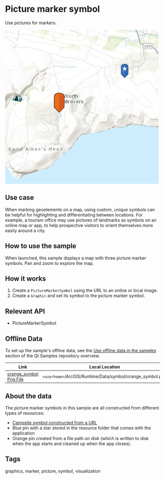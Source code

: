 # Picture marker symbol

Use pictures for markers.

![](screenshot.png)

## Use case

When marking geoelements on a map, using custom, unique symbols can be helpful for highlighting and differentiating between locations. For example, a tourism office may use pictures of landmarks as symbols on an online map or app, to help prospective visitors to orient themselves more easily around a city.

## How to use the sample

When launched, this sample displays a map with three picture marker symbols. Pan and zoom to explore the map.

## How it works

1. Create a `PictureMarkerSymbol` using the URL to an online or local image.
2. Create a `Graphic` and set its symbol to the picture marker symbol.

## Relevant API

* PictureMarkerSymbol

## Offline Data
To set up the sample's offline data, see the [Use offline data in the samples](https://github.com/Esri/arcgis-runtime-samples-qt#use-offline-data-in-the-samples) section of the Qt Samples repository overview.

Link | Local Location
---------|-------|
|[orange_symbol Png File](https://www.arcgis.com/home/item.html?id=1c95ea3b6e4843cdbd6ae354efb97f0c)| `<userhome>`/ArcGIS/Runtime/Data/symbol/orange_symbol.png |

## About the data

The picture marker symbols in this sample are all constructed from different types of resources:
 - [Campsite symbol constructed from a URL](http://sampleserver6.arcgisonline.com/arcgis/rest/services/Recreation/FeatureServer/0/images/e82f744ebb069bb35b234b3fea46deae)
 - Blue pin with a star stored in the resource folder that comes with the application
 - Orange pin created from a file path on disk (which is written to disk when the app starts and cleaned up when the app closes).

## Tags

graphics, marker, picture, symbol, visualization
